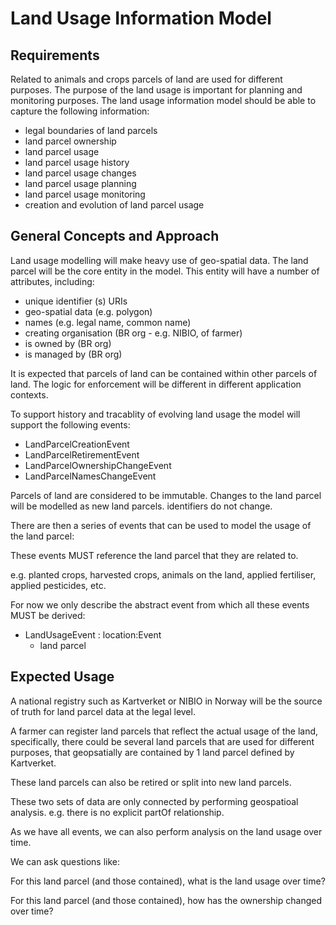 # Land Usage Information Model

## Requirements

Related to animals and crops parcels of land are used for different purposes. The purpose of the land usage is important for planning and monitoring purposes. The land usage information model should be able to capture the following information:

- legal boundaries of land parcels
- land parcel ownership
- land parcel usage
- land parcel usage history
- land parcel usage changes
- land parcel usage planning
- land parcel usage monitoring
- creation and evolution of land parcel usage

## General Concepts and Approach

Land usage modelling will make heavy use of geo-spatial data. The land parcel will be the core entity in the model. This entity will have a number of attributes, including: 

- unique identifier (s) URIs
- geo-spatial data (e.g. polygon)
- names (e.g. legal name, common name)
- creating organisation (BR org - e.g. NIBIO, of farmer)
- is owned by (BR org)
- is managed by (BR org)

It is expected that parcels of land can be contained within other parcels of land. The logic for enforcement will be different in different application contexts. 

To support history and tracablity of evolving land usage the model will support the following events:

- LandParcelCreationEvent
- LandParcelRetirementEvent
- LandParcelOwnershipChangeEvent
- LandParcelNamesChangeEvent

Parcels of land are considered to be immutable. Changes to the land parcel will be modelled as new land parcels. identifiers do not change.

There are then a series of events that can be used to model the usage of the land parcel:

These events MUST reference the land parcel that they are related to.

e.g. planted crops, harvested crops, animals on the land, applied fertiliser, applied pesticides, etc.

For now we only describe the abstract event from which all these events MUST be derived:

- LandUsageEvent : location:Event
    - land parcel

## Expected Usage

A national registry such as Kartverket or NIBIO in Norway will be the source of truth for land parcel data at the legal level. 

A farmer can register land parcels that reflect the actual usage of the land, specifically, there could be several land parcels that are used for different purposes, that geopsatially are contained by 1 land parcel defined by Kartverket.

These land parcels can also be retired or split into new land parcels.

These two sets of data are only connected by performing geospatioal analysis. e.g. there is no explicit partOf relationship. 

As we have all events, we can also perform analysis on the land usage over time.

We can ask questions like:

For this land parcel (and those contained), what is the land usage over time?

For this land parcel (and those contained), how has the ownership changed over time?









